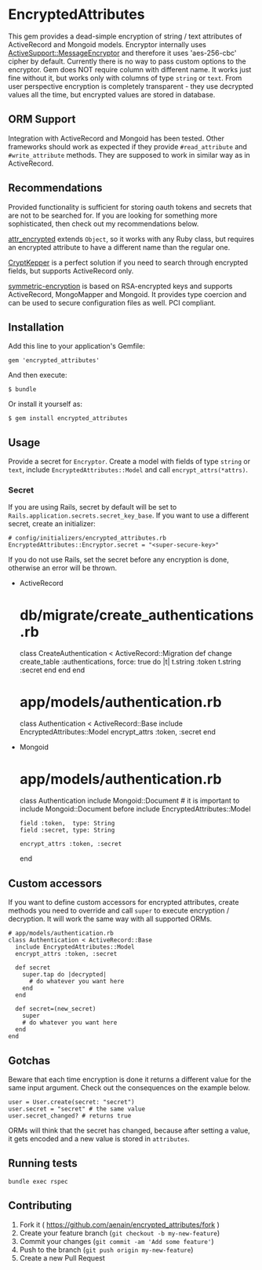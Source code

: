 # EncryptedAttributes

This gem provides a dead-simple encryption of string / text attributes of ActiveRecord and Mongoid models.  Encryptor internally uses [ActiveSupport::MessageEncryptor](http://api.rubyonrails.org/classes/ActiveSupport/MessageEncryptor.html) and therefore it uses 'aes-256-cbc' cipher by default. Currently there is no way to pass custom options to the encryptor. Gem does NOT require column with different name. It works just fine without it, but works only with columns of type `string` or `text`. From user perspective encryption is completely transparent - they use decrypted values all the time, but encrypted values are stored in database.

## ORM Support

Integration with ActiveRecord and Mongoid has been tested. Other frameworks should work as expected if they provide `#read_attribute` and `#write_attribute` methods. They are supposed to work in similar way as in ActiveRecord.

## Recommendations

Provided functionality is sufficient for storing oauth tokens and secrets that are not to be searched for. If you are looking for something more sophisticated, then check out my recommendations below.

[attr_encrypted](https://github.com/attr-encrypted/attr_encrypted) extends `Object`, so it works with any Ruby class, but requires an encrypted attribute to have a different name than the regular one.

[CryptKepper](http://jmazzi.github.io/crypt_keeper/) is a perfect solution if you need to search through encrypted fields, but supports ActiveRecord only.

[symmetric-encryption](https://github.com/reidmorrison/symmetric-encryption) is based on RSA-encrypted keys and supports ActiveRecord, MongoMapper and Mongoid. It provides type coercion and can be used to secure configuration files as well. PCI compliant.

## Installation

Add this line to your application's Gemfile:

    gem 'encrypted_attributes'

And then execute:

    $ bundle

Or install it yourself as:

    $ gem install encrypted_attributes

## Usage

Provide a secret for `Encryptor`. Create a model with fields of type `string` or `text`, include `EncryptedAttributes::Model` and call `encrypt_attrs(*attrs)`.

### Secret

If you are using Rails, secret by default will be set to `Rails.application.secrets.secret_key_base`. If you want to use a different secret, create an initializer:

    # config/initializers/encrypted_attributes.rb
    EncryptedAttributes::Encryptor.secret = "<super-secure-key>"

If you do not use Rails, set the secret before any encryption is done, otherwise an error will be thrown.

* ActiveRecord

    # db/migrate/create_authentications.rb
    class CreateAuthentication < ActiveRecord::Migration
      def change
        create_table :authentications, force: true do |t|
          t.string :token
          t.string :secret
        end
      end
    end

    # app/models/authentication.rb
    class Authentication < ActiveRecord::Base
      include EncryptedAttributes::Model
      encrypt_attrs :token, :secret
    end

* Mongoid

    # app/models/authentication.rb
    class Authentication
      include Mongoid::Document
      # it is important to include Mongoid::Document before
      include EncryptedAttributes::Model

      field :token,  type: String
      field :secret, type: String

      encrypt_attrs :token, :secret
    end

## Custom accessors

If you want to define custom accessors for encrypted attributes, create methods you need to override and call `super` to execute encryption / decryption. It will work the same way with all supported ORMs.

    # app/models/authentication.rb
    class Authentication < ActiveRecord::Base
      include EncryptedAttributes::Model
      encrypt_attrs :token, :secret

      def secret
        super.tap do |decrypted|
          # do whatever you want here
        end
      end

      def secret=(new_secret)
        super
        # do whatever you want here
      end
    end

## Gotchas

Beware that each time encryption is done it returns a different value for the same input argument. Check out the consequences on the example below.

    user = User.create(secret: "secret")
    user.secret = "secret" # the same value
    user.secret_changed? # returns true

ORMs will think that the secret has changed, because after setting a value, it gets encoded and a new value is stored in `attributes`.

## Running tests

    bundle exec rspec

## Contributing

1. Fork it ( https://github.com/aenain/encrypted_attributes/fork )
2. Create your feature branch (`git checkout -b my-new-feature`)
3. Commit your changes (`git commit -am 'Add some feature'`)
4. Push to the branch (`git push origin my-new-feature`)
5. Create a new Pull Request
